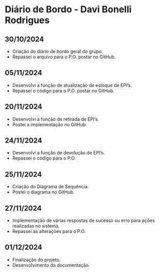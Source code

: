 # Diário de Bordo - Davi Bonelli Rodrigues

## 30/10/2024
- Criação do diário de bordo geral do grupo.
- Repassei o arquivo para o P.O. postar no GitHub.

## 05/11/2024
- Desenvolvi a função de atualização de estoque de EPI’s.
- Repassei o código para o P.O. postar no GitHub.

## 20/11/2024
- Desenvolvi a função de retirada de EPI’s.
- Postei a implementação no GitHub.

## 24/11/2024
- Desenvolvi a função de devolução de EPI’s.
- Repassei o código para o P.O.

## 25/11/2024
- Criação do Diagrama de Sequência.
- Postei o diagrama no GitHub.

## 27/11/2024
- Implementação de várias respostas de sucesso ou erro para ações realizadas no sistema.
- Repassei as alterações para o P.O.

## 01/12/2024
- Finalização do projeto.
- Desenvolvimento da documentação.

